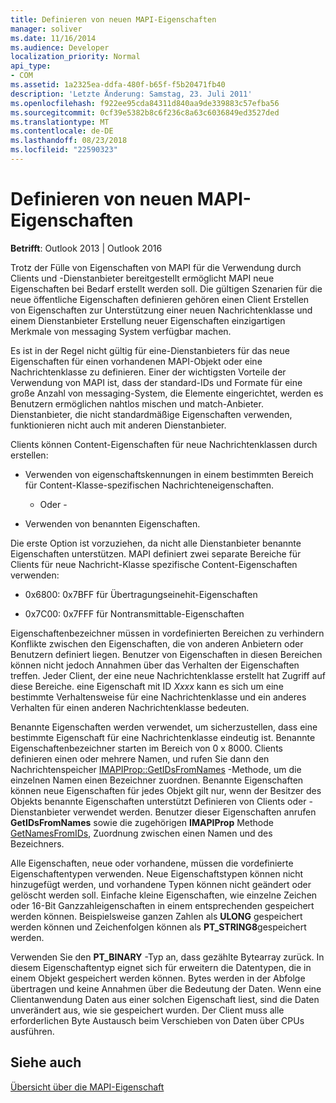 ```yaml
---
title: Definieren von neuen MAPI-Eigenschaften
manager: soliver
ms.date: 11/16/2014
ms.audience: Developer
localization_priority: Normal
api_type:
- COM
ms.assetid: 1a2325ea-ddfa-480f-b65f-f5b20471fb40
description: 'Letzte Änderung: Samstag, 23. Juli 2011'
ms.openlocfilehash: f922ee95cda84311d840aa9de339883c57efba56
ms.sourcegitcommit: 0cf39e5382b8c6f236c8a63c6036849ed3527ded
ms.translationtype: MT
ms.contentlocale: de-DE
ms.lasthandoff: 08/23/2018
ms.locfileid: "22590323"
---
```

# <a name="defining-new-mapi-properties"></a>Definieren von neuen MAPI-Eigenschaften

  
  
**Betrifft**: Outlook 2013 | Outlook 2016 
  
Trotz der Fülle von Eigenschaften von MAPI für die Verwendung durch Clients und -Dienstanbieter bereitgestellt ermöglicht MAPI neue Eigenschaften bei Bedarf erstellt werden soll. Die gültigen Szenarien für die neue öffentliche Eigenschaften definieren gehören einen Client Erstellen von Eigenschaften zur Unterstützung einer neuen Nachrichtenklasse und einem Dienstanbieter Erstellung neuer Eigenschaften einzigartigen Merkmale von messaging System verfügbar machen.
  
Es ist in der Regel nicht gültig für eine-Dienstanbieters für das neue Eigenschaften für einen vorhandenen MAPI-Objekt oder eine Nachrichtenklasse zu definieren. Einer der wichtigsten Vorteile der Verwendung von MAPI ist, dass der standard-IDs und Formate für eine große Anzahl von messaging-System, die Elemente eingerichtet, werden es Benutzern ermöglichen nahtlos mischen und match-Anbieter. Dienstanbieter, die nicht standardmäßige Eigenschaften verwenden, funktionieren nicht auch mit anderen Dienstanbieter. 
  
Clients können Content-Eigenschaften für neue Nachrichtenklassen durch erstellen:
  
- Verwenden von eigenschaftskennungen in einem bestimmten Bereich für Content-Klasse-spezifischen Nachrichteneigenschaften.
    
    - Oder -
    
- Verwenden von benannten Eigenschaften. 
    
Die erste Option ist vorzuziehen, da nicht alle Dienstanbieter benannte Eigenschaften unterstützen. MAPI definiert zwei separate Bereiche für Clients für neue Nachricht-Klasse spezifische Content-Eigenschaften verwenden:
  
- 0x6800: 0x7BFF für Übertragungseinehit-Eigenschaften
    
- 0x7C00: 0x7FFF für Nontransmittable-Eigenschaften
    
Eigenschaftenbezeichner müssen in vordefinierten Bereichen zu verhindern Konflikte zwischen den Eigenschaften, die von anderen Anbietern oder Benutzern definiert liegen. Benutzer von Eigenschaften in diesen Bereichen können nicht jedoch Annahmen über das Verhalten der Eigenschaften treffen. Jeder Client, der eine neue Nachrichtenklasse erstellt hat Zugriff auf diese Bereiche. eine Eigenschaft mit ID _Xxxx_ kann es sich um eine bestimmte Verhaltensweise für eine Nachrichtenklasse und ein anderes Verhalten für einen anderen Nachrichtenklasse bedeuten. 
  
Benannte Eigenschaften werden verwendet, um sicherzustellen, dass eine bestimmte Eigenschaft für eine Nachrichtenklasse eindeutig ist. Benannte Eigenschaftenbezeichner starten im Bereich von 0 x 8000. Clients definieren einen oder mehrere Namen, und rufen Sie dann den Nachrichtenspeicher [IMAPIProp::GetIDsFromNames](imapiprop-getidsfromnames.md) -Methode, um die einzelnen Namen einen Bezeichner zuordnen. Benannte Eigenschaften können neue Eigenschaften für jedes Objekt gilt nur, wenn der Besitzer des Objekts benannte Eigenschaften unterstützt Definieren von Clients oder -Dienstanbieter verwendet werden. Benutzer dieser Eigenschaften anrufen **GetIDsFromNames** sowie die zugehörigen **IMAPIProp** Methode [GetNamesFromIDs](imapiprop-getnamesfromids.md), Zuordnung zwischen einen Namen und des Bezeichners.
  
Alle Eigenschaften, neue oder vorhandene, müssen die vordefinierte Eigenschaftentypen verwenden. Neue Eigenschaftstypen können nicht hinzugefügt werden, und vorhandene Typen können nicht geändert oder gelöscht werden soll. Einfache kleine Eigenschaften, wie einzelne Zeichen oder 16-Bit Ganzzahleigenschaften in einem entsprechenden gespeichert werden können. Beispielsweise ganzen Zahlen als **ULONG** gespeichert werden können und Zeichenfolgen können als **PT_STRING8**gespeichert werden. 
  
Verwenden Sie den **PT_BINARY** -Typ an, dass gezählte Bytearray zurück. In diesem Eigenschaftentyp eignet sich für erweitern die Datentypen, die in einem Objekt gespeichert werden können. Bytes werden in der Abfolge übertragen und keine Annahmen über die Bedeutung der Daten. Wenn eine Clientanwendung Daten aus einer solchen Eigenschaft liest, sind die Daten unverändert aus, wie sie gespeichert wurden. Der Client muss alle erforderlichen Byte Austausch beim Verschieben von Daten über CPUs ausführen. 
  
## <a name="see-also"></a>Siehe auch



[Übersicht über die MAPI-Eigenschaft](mapi-property-overview.md)

